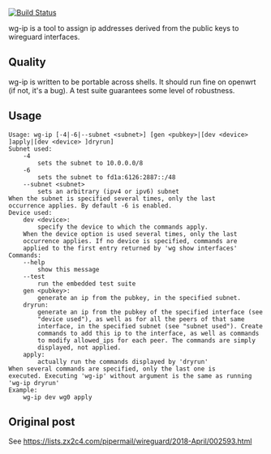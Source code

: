 [![Build Status](https://travis-ci.org/chmduquesne/wg-ip.svg?branch=master)](https://travis-ci.org/chmduquesne/wg-ip)

wg-ip is a tool to assign ip addresses derived from the public keys to
wireguard interfaces.

Quality
-------

wg-ip is written to be portable across shells. It should run fine on
openwrt (if not, it's a bug). A test suite guarantees some level of
robustness.

Usage
-----

    Usage: wg-ip [-4|-6|--subnet <subnet>] [gen <pubkey>|[dev <device> ]apply|[dev <device> ]dryrun]
    Subnet used:
        -4
            sets the subnet to 10.0.0.0/8
        -6
            sets the subnet to fd1a:6126:2887::/48
        --subnet <subnet>
            sets an arbitrary (ipv4 or ipv6) subnet
    When the subnet is specified several times, only the last
    occurrence applies. By default -6 is enabled.
    Device used:
        dev <device>:
            specify the device to which the commands apply.
        When the device option is used several times, only the last
        occurrence applies. If no device is specified, commands are
        applied to the first entry returned by 'wg show interfaces'
    Commands:
        --help
            show this message
        --test
            run the embedded test suite
        gen <pubkey>:
            generate an ip from the pubkey, in the specified subnet.
        dryrun:
            generate an ip from the pubkey of the specified interface (see
            "device used"), as well as for all the peers of that same
            interface, in the specified subnet (see "subnet used"). Create
            commands to add this ip to the interface, as well as commands
            to modify allowed_ips for each peer. The commands are simply
            displayed, not applied.
        apply:
            actually run the commands displayed by 'dryrun'
    When several commands are specified, only the last one is
    executed. Executing 'wg-ip' without argument is the same as running
    'wg-ip dryrun'
    Example:
        wg-ip dev wg0 apply

Original post
-------------

See https://lists.zx2c4.com/pipermail/wireguard/2018-April/002593.html
